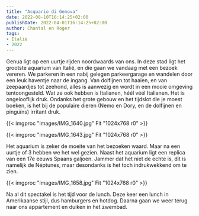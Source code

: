 ```yaml
---
title: "Acquario di Genova"
date: 2022-08-10T16:14:25+02:00
publishDate: 2022-04-01T16:14:25+02:00
author: Chantal en Roger
tags:
- Italië
- 2022
---
```


Genua ligt op een uurtje rijden noordwaards van ons. In deze stad ligt het grootste aquarium van Italië, en die gaan we vandaag met een bezoek vereren. We parkeren in een nabij gelegen parkeergarage en wandelen door een leuk haventje naar de ingang. Van dolfijnen tot haaien, en van zeepaardjes tot zeehond, alles is aanwezig en wordt in een mooie omgeving tentoongesteld. Wat ze ook hebben is Italianen, héél véél Italianen. Het is ongelooflijk druk. Ondanks het grote gebouw en het tijdslot die je moest boeken, is het bij de populaire dieren (Nemo en Dory, en de dolfijnen en pinguïns) irritant druk.

{{< imgproc "images/IMG_1640.jpg" Fit "1024x768 r0" >}}

{{< imgproc "images/IMG_1643.jpg" Fit "1024x768 r0" >}}

Het aquarium is zeker de moeite van het bezoeken waard. Maar na een uurtje of 3 hebben we het wel gezien. Naast het aquarium ligt een replica van een 17e eeuws Spaans galjoen. Jammer dat het niet de echte is, dit is namelijk de Néptunes, maar desondanks is het toch indrukwekkend om te zien.

{{< imgproc "images/IMG_1658.jpg" Fit "1024x768 r0" >}}

Na al dit spectakel is het tijd voor de lunch. Deze keer een lunch in Amerikaanse stijl, dus hamburgers en hotdog. Daarna gaan we weer terug naar ons appartement en duiken in het zwembad.
